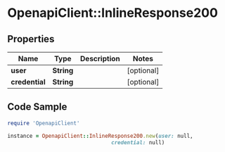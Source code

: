 # OpenapiClient::InlineResponse200

## Properties

Name | Type | Description | Notes
------------ | ------------- | ------------- | -------------
**user** | **String** |  | [optional] 
**credential** | **String** |  | [optional] 

## Code Sample

```ruby
require 'OpenapiClient'

instance = OpenapiClient::InlineResponse200.new(user: null,
                                 credential: null)
```



